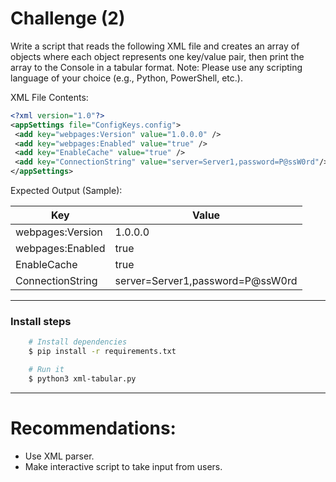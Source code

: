 # Challenge (2)
Write a script that reads the following XML file and creates an array of objects where each object
represents one key/value pair, then print the array to the Console in a tabular format.
Note: Please use any scripting language of your choice (e.g., Python, PowerShell, etc.).

XML File Contents:
```xml
<?xml version="1.0"?>
<appSettings file="ConfigKeys.config">
 <add key="webpages:Version" value="1.0.0.0" />
 <add key="webpages:Enabled" value="true" />
 <add key="EnableCache" value="true" />
 <add key="ConnectionString" value="server=Server1,password=P@ssW0rd"/>
</appSettings>
```

Expected Output (Sample):

| Key              | Value                            |
|------------------|----------------------------------|
| webpages:Version | 1.0.0.0                          |
| webpages:Enabled | true                             |
| EnableCache      | true                             |
| ConnectionString | server=Server1,password=P@ssW0rd |

---
### Install steps

```sh
    # Install dependencies
    $ pip install -r requirements.txt

    # Run it
    $ python3 xml-tabular.py
```

---
# Recommendations:
- Use XML parser.
- Make interactive script to take input from users.